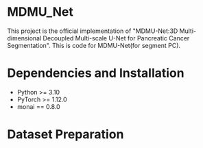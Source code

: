 # MDMU_Net
This project is the official implementation of "MDMU-Net:3D Multi-dimensional Decoupled Multi-scale U-Net for Pancreatic Cancer Segmentation".
This is code for MDMU-Net(for segment PC).


# Dependencies and Installation
- Python >= 3.10
- PyTorch >= 1.12.0
- monai == 0.8.0

# Dataset Preparation
